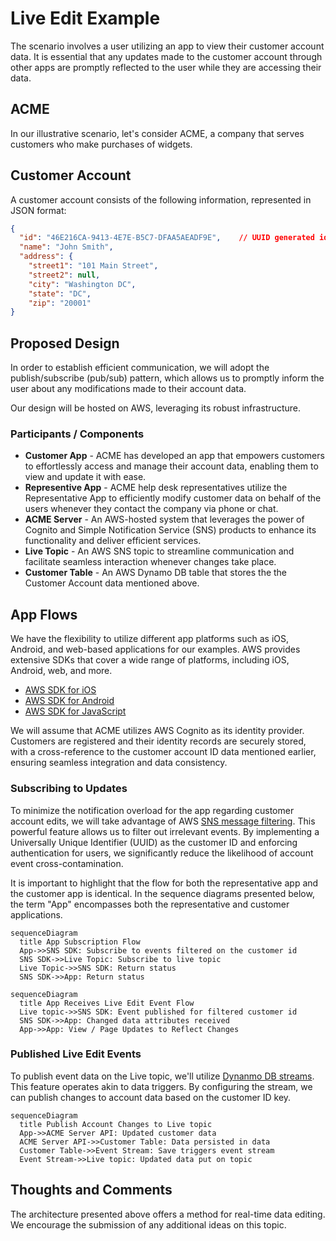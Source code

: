 # Live Edit Example

The scenario involves a user utilizing an app to view their customer account data. It is essential that any updates made to the customer account through other apps are promptly reflected to the user while they are accessing their data.

## ACME

In our illustrative scenario, let's consider ACME, a company that serves customers who make purchases of widgets.

## Customer Account

A customer account consists of the following information, represented in JSON format:

```json
{
  "id": "46E216CA-9413-4E7E-B5C7-DFAA5AEADF9E",    // UUID generated id
  "name": "John Smith",
  "address": {
    "street1": "101 Main Street",
    "street2": null,
    "city": "Washington DC",
    "state": "DC",
    "zip": "20001"
}
```

## Proposed Design

In order to establish efficient communication, we will adopt the publish/subscribe (pub/sub) pattern, which allows us to promptly inform the user about any modifications made to their account data.

Our design will be hosted on AWS, leveraging its robust infrastructure.

### Participants / Components

* **Customer App** - ACME has developed an app that empowers customers to effortlessly access and manage their account data, enabling them to view and update it with ease.
* **Representive App** - ACME help desk representatives utilize the Representative App to efficiently modify customer data on behalf of the users whenever they contact the company via phone or chat.
* **ACME Server** - An AWS-hosted system that leverages the power of Cognito and Simple Notification Service (SNS) products to enhance its functionality and deliver efficient services.
* **Live Topic** - An AWS SNS topic to streamline communication and facilitate seamless interaction whenever changes take place.
* **Customer Table** - An AWS Dynamo DB table that stores the the Customer Account data mentioned above.

## App Flows

We have the flexibility to utilize different app platforms such as iOS, Android, and web-based applications for our examples. AWS provides extensive SDKs that cover a wide range of platforms, including iOS, Android, web, and more.

* [AWS SDK for iOS](https://github.com/aws-amplify/aws-sdk-ios)
* [AWS SDK for Android](https://github.com/aws-amplify/aws-sdk-android)
* [AWS SDK for JavaScript](https://aws.amazon.com/sdk-for-javascript/) 

 We will assume that ACME utilizes AWS Cognito as its identity provider. Customers are registered and their identity records are securely stored, with a cross-reference to the customer account ID data mentioned earlier, ensuring seamless integration and data consistency.

### Subscribing to Updates

To minimize the notification overload for the app regarding customer account edits, we will take advantage of AWS [SNS message filtering](https://docs.aws.amazon.com/sns/latest/dg/sns-message-filtering.html). This powerful feature allows us to filter out irrelevant events. By implementing a Universally Unique Identifier (UUID) as the customer ID and enforcing authentication for users, we significantly reduce the likelihood of account event cross-contamination.

It is important to highlight that the flow for both the representative app and the customer app is identical. In the sequence diagrams presented below, the term "App" encompasses both the representative and customer applications.

```mermaid
sequenceDiagram
  title App Subscription Flow
  App->>SNS SDK: Subscribe to events filtered on the customer id
  SNS SDK->>Live Topic: Subscribe to live topic
  Live Topic->>SNS SDK: Return status
  SNS SDK->>App: Return status
```

```mermaid
sequenceDiagram
  title App Receives Live Edit Event Flow
  Live topic->>SNS SDK: Event published for filtered customer id
  SNS SDK->>App: Changed data attributes received
  App->>App: View / Page Updates to Reflect Changes

```

### Published Live Edit Events

To publish event data on the Live topic, we'll utilize [Dynanmo DB streams](https://docs.aws.amazon.com/amazondynamodb/latest/developerguide/streamsmain.html). This feature operates akin to data triggers. By configuring the stream, we can publish changes to account data based on the customer ID key.

```mermaid
sequenceDiagram
  title Publish Account Changes to Live topic
  App->>ACME Server API: Updated customer data
  ACME Server API->>Customer Table: Data persisted in data
  Customer Table->>Event Stream: Save triggers event stream
  Event Stream->>Live topic: Updated data put on topic
```

## Thoughts and Comments

The architecture presented above offers a method for real-time data editing. We encourage the submission of any additional ideas on this topic.